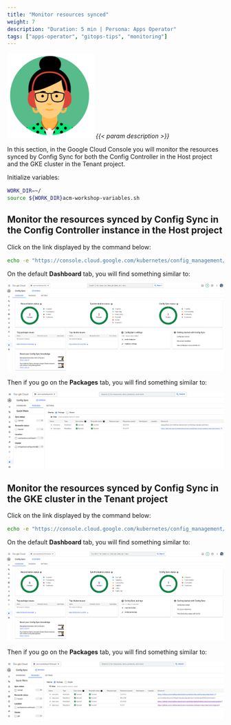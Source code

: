 ```yaml
---
title: "Monitor resources synced"
weight: 7
description: "Duration: 5 min | Persona: Apps Operator"
tags: ["apps-operator", "gitops-tips", "monitoring"]
---
```

![Apps Operator](/images/apps-operator.png)
_{{< param description >}}_

In this section, in the Google Cloud Console you will monitor the resources synced by Config Sync for both the Config Controller in the Host project and the GKE cluster in the Tenant project.

Initialize variables:
```Bash
WORK_DIR=~/
source ${WORK_DIR}acm-workshop-variables.sh
```

## Monitor the resources synced by Config Sync in the Config Controller instance in the Host project

Click on the link displayed by the command below:
```Bash
echo -e "https://console.cloud.google.com/kubernetes/config_management/dashboard?project=${HOST_PROJECT_ID}"
```

On the default **Dashboard** tab, you will find something similar to:

![Config Sync Dashboard UI for Config Controller instance](/images/config-sync-dashboard-ui-config-controller.png)

Then if you go on the **Packages** tab, you will find something similar to:

![Config Sync Packages UI for Config Controller instance](/images/config-sync-packages-ui-config-controller.png)

## Monitor the resources synced by Config Sync in the GKE cluster in the Tenant project

Click on the link displayed by the command below:
```Bash
echo -e "https://console.cloud.google.com/kubernetes/config_management/dashboard?project=${TENANT_PROJECT_ID}"
```

On the default **Dashboard** tab, you will find something similar to:

![Config Sync Dashboard UI for Config Controller instance](/images/config-sync-dashboard-ui-gke.png)

Then if you go on the **Packages** tab, you will find something similar to:

![Config Sync Packages UI for Config Controller instance](/images/config-sync-packages-ui-gke.png)
